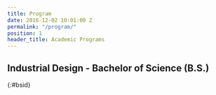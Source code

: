 ```yaml
---
title: Program
date: 2016-12-02 10:01:00 Z
permalink: "/program/"
position: 1
header_title: Academic Programs
---
```


## Industrial Design - Bachelor of Science (B.S.)
{:#bsid}
